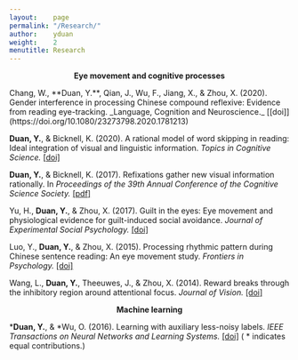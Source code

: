 ```yaml
---
layout:    page
permalink: "/Research/"
author:    yduan
weight:    2
menutitle: Research
---
```


<p align="center"> <b> Eye movement and cognitive processes </b> </p>
Chang, W., **Duan, Y.**, Qian, J., Wu, F., Jiang, X., & Zhou, X. (2020). Gender interference in processing Chinese compound reflexive:  Evidence from reading eye-tracking. _Language, Cognition and Neuroscience._ [[doi]](https://doi.org/10.1080/23273798.2020.1781213)

**Duan, Y.**, & Bicknell, K. (2020). A rational model of word skipping in reading: Ideal integration of visual and linguistic information. _Topics in Cognitive Science._ [[doi]](https://doi.org/10.1111/tops.12485)

**Duan, Y.**, & Bicknell, K. (2017). Refixations gather new visual information rationally. In _Proceedings of the 39th Annual Conference of the Cognitive Science Society._ [[pdf]](/assets/duan-bicknell-2017.pdf)

Yu, H., **Duan, Y.**, & Zhou, X. (2017). Guilt in the eyes: Eye movement and physiological evidence for guilt-induced social avoidance. _Journal of Experimental Social Psychology._ [[doi]](https://doi.org/10.1016/j.jesp.2017.03.007)

Luo, Y., **Duan, Y.**, & Zhou, X. (2015). Processing rhythmic pattern during Chinese sentence reading: An eye movement study. _Frontiers in Psychology._ [[doi]](https://doi.org/10.3389/fpsyg.2015.01881)

Wang, L., **Duan, Y.**, Theeuwes, J., & Zhou, X. (2014). Reward breaks through the inhibitory region around attentional focus. _Journal of Vision._ [[doi]](https://doi.org/10.1167/14.12.2)

<p align="center"> <b> Machine learning </b> </p>

***Duan, Y.**, & *Wu, O. (2016). Learning with auxiliary less-noisy labels. _IEEE Transactions on Neural Networks and Learning Systems._ [[doi]](https://doi.org/10.1109/tnnls.2016.2546956) ( * indicates equal contributions.)

